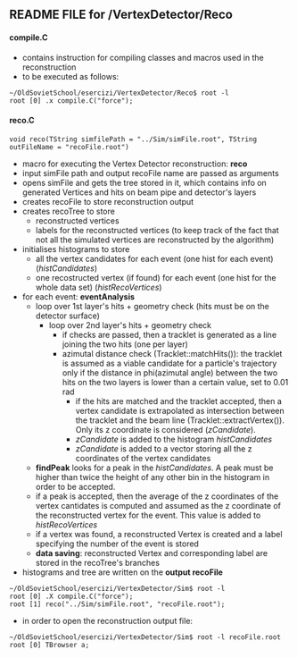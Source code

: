 ## README FILE for /VertexDetector/Reco


#### compile.C
- contains instruction for compiling classes and macros used in the reconstruction
- to be executed as follows:
```
~/OldSovietSchool/esercizi/VertexDetector/Reco$ root -l
root [0] .x compile.C("force");
```


#### reco.C
```
void reco(TString simfilePath = "../Sim/simFile.root", TString outFileName = "recoFile.root")
```
- macro for executing the Vertex Detector reconstruction: **reco**
- input simFile path and output recoFile name are passed as arguments
- opens simFile and gets the tree stored in it, which contains info on generated Vertices and hits on beam pipe and detector's layers
- creates recoFile to store reconstruction output
- creates recoTree to store
    - reconstructed vertices
    - labels for the reconstructed vertices (to keep track of the fact that not all the simulated vertices are reconstructed by the algorithm)
- initialises histograms to store
    - all the vertex candidates for each event (one hist for each event) (*histCandidates*)
    - one recostructed vertex (if found) for each event (one hist for the whole data set) (*histRecoVertices*)
- for each event: **eventAnalysis**
    - loop over 1st layer's hits + geometry check (hits must be on the detector surface)
        - loop over 2nd layer's hits + geometry check
            - if checks are passed, then a tracklet is generated as a line joining the two hits (one per layer)
            - azimutal distance check (Tracklet::matchHits()): the tracklet is assumed as a viable candidate for a particle's trajectory only if the distance in phi(azimutal angle) between the two hits on the two layers is lower than a certain value, set to 0.01 rad
                - if the hits are matched and the tracklet accepted, then a vertex candidate is extrapolated as intersection between the tracklet and the beam line (Tracklet::extractVertex()). Only its z coordinate is considered (*zCandidate*).
                - *zCandidate* is added to the histogram *histCandidates*
                - *zCandidate* is added to a vector storing all the z coordinates of the vertex candidates
    - **findPeak** looks for a peak in the *histCandidates*. A peak must be higher than twice the height of any other bin in the histogram in order to be accepted.
    - if a peak is accepted, then the average of the z coordinates of the vertex cantidates is computed and assumed as the z coordinate of the reconstructed vertex for the event. This value is added to *histRecoVertices*
    - if a vertex was found, a reconstructed Vertex is created and a label specifying the number of the event is stored
    - **data saving**: reconstructed Vertex and corresponding label are stored in the recoTree's branches
- histograms and tree are written on the **output recoFile**
```
~/OldSovietSchool/esercizi/VertexDetector/Sim$ root -l
root [0] .X compile.C("force");
root [1] reco("../Sim/simFile.root", "recoFile.root");
```
- in order to open the reconstruction output file:
```
~/OldSovietSchool/esercizi/VertexDetector/Sim$ root -l recoFile.root
root [0] TBrowser a;
```